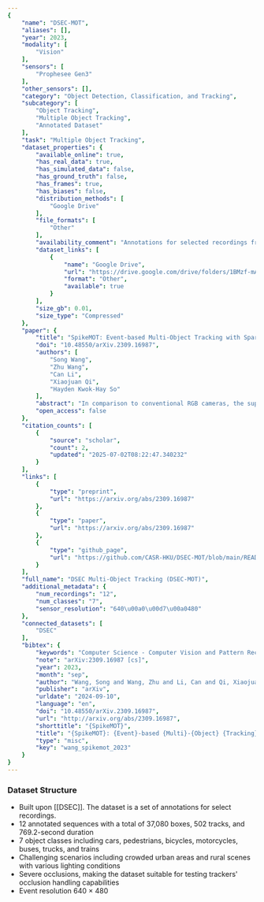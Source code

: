 ```yaml
---
{
    "name": "DSEC-MOT",
    "aliases": [],
    "year": 2023,
    "modality": [
        "Vision"
    ],
    "sensors": [
        "Prophesee Gen3"
    ],
    "other_sensors": [],
    "category": "Object Detection, Classification, and Tracking",
    "subcategory": [
        "Object Tracking",
        "Multiple Object Tracking",
        "Annotated Dataset"
    ],
    "task": "Multiple Object Tracking",
    "dataset_properties": {
        "available_online": true,
        "has_real_data": true,
        "has_simulated_data": false,
        "has_ground_truth": false,
        "has_frames": true,
        "has_biases": false,
        "distribution_methods": [
            "Google Drive"
        ],
        "file_formats": [
            "Other"
        ],
        "availability_comment": "Annotations for selected recordings from the DSEC dataset",
        "dataset_links": [
            {
                "name": "Google Drive",
                "url": "https://drive.google.com/drive/folders/1BMzf-mAq1-pwtCWc7zw3KoYYF4igZXAj?usp=sharing",
                "format": "Other",
                "available": true
            }
        ],
        "size_gb": 0.01,
        "size_type": "Compressed"
    },
    "paper": {
        "title": "SpikeMOT: Event-based Multi-Object Tracking with Sparse Motion Features",
        "doi": "10.48550/arXiv.2309.16987",
        "authors": [
            "Song Wang",
            "Zhu Wang",
            "Can Li",
            "Xiaojuan Qi",
            "Hayden Kwok-Hay So"
        ],
        "abstract": "In comparison to conventional RGB cameras, the superior temporal resolution of event cameras allows them to capture rich information between frames, making them prime candidates for object tracking. Yet in practice, despite their theoretical advantages, the body of work on event-based multi-object tracking (MOT) remains in its infancy, especially in real-world settings where events from complex background and camera motion can easily obscure the true target motion. In this work, an event-based multi-object tracker, called SpikeMOT, is presented to address these challenges. SpikeMOT leverages spiking neural networks to extract sparse spatiotemporal features from event streams associated with objects. The resulting spike train representations are used to track the object movement at high frequency, while a simultaneous object detector provides updated spatial information of these objects at an equivalent frame rate. To evaluate the effectiveness of SpikeMOT, we introduce DSEC-MOT, the first large-scale event-based MOT benchmark incorporating fine-grained annotations for objects experiencing severe occlusions, frequent trajectory intersections, and long-term re-identification in real-world contexts. Extensive experiments employing DSEC-MOT and another event-based dataset, named FE240hz, demonstrate SpikeMOT's capability to achieve high tracking accuracy amidst challenging real-world scenarios, advancing the state-of-the-art in event-based multi-object tracking.",
        "open_access": false
    },
    "citation_counts": [
        {
            "source": "scholar",
            "count": 2,
            "updated": "2025-07-02T08:22:47.340232"
        }
    ],
    "links": [
        {
            "type": "preprint",
            "url": "https://arxiv.org/abs/2309.16987"
        },
        {
            "type": "paper",
            "url": "https://arxiv.org/abs/2309.16987"
        },
        {
            "type": "github_page",
            "url": "https://github.com/CASR-HKU/DSEC-MOT/blob/main/README.md"
        }
    ],
    "full_name": "DSEC Multi-Object Tracking (DSEC-MOT)",
    "additional_metadata": {
        "num_recordings": "12",
        "num_classes": "7",
        "sensor_resolution": "640\u00a0\u00d7\u00a0480"
    },
    "connected_datasets": [
        "DSEC"
    ],
    "bibtex": {
        "keywords": "Computer Science - Computer Vision and Pattern Recognition",
        "note": "arXiv:2309.16987 [cs]",
        "year": 2023,
        "month": "sep",
        "author": "Wang, Song and Wang, Zhu and Li, Can and Qi, Xiaojuan and So, Hayden Kwok-Hay",
        "publisher": "arXiv",
        "urldate": "2024-09-10",
        "language": "en",
        "doi": "10.48550/arXiv.2309.16987",
        "url": "http://arxiv.org/abs/2309.16987",
        "shorttitle": "{SpikeMOT}",
        "title": "{SpikeMOT}: {Event}-based {Multi}-{Object} {Tracking} with {Sparse} {Motion} {Features}",
        "type": "misc",
        "key": "wang_spikemot_2023"
    }
}
---
```



### Dataset Structure 
- Built upon [[DSEC]]. The dataset is a set of annotations for select recordings.
- 12 annotated sequences with a total of 37,080 boxes, 502 tracks, and 769.2-second duration
- 7 object classes including cars, pedestrians, bicycles, motorcycles, buses, trucks, and trains
- Challenging scenarios including crowded urban areas and rural scenes with various lighting conditions
- Severe occlusions, making the dataset suitable for testing trackers' occlusion handling capabilities
- Event resolution 640 × 480